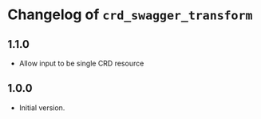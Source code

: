 # Changelog of `crd_swagger_transform`

## 1.1.0

* Allow input to be single CRD resource

## 1.0.0

* Initial version.
